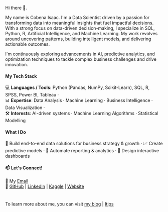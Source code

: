 Hi there 👋.

My name is Cobena Isaac. I'm a Data Scientist driven by a passion for transforming data into meaningful insights that fuel impactful decisions. With a strong focus on data-driven decision-making, I specialize in SQL, Python, R, Artificial Intelligence, and Machine Learning. My work revolves around uncovering patterns, building intelligent models, and delivering actionable outcomes.

I'm continuously exploring advancements in AI, predictive analytics, and optimization techniques to tackle complex business challenges and drive innovation.

#### My Tech Stack
💻 **Languages / Tools**: Python (Pandas, NumPy, Scikit-Learn), SQL, R, SPSS, Power BI, Tableau ·  
📊 **Expertise**: Data Analysis · Machine Learning · Business Intelligence · Data Visualization ·  
🛠 **Interests**: AI-driven systems · Machine Learning Algorithms · Statistical Modelling

#### What I Do 
🚀 Build end-to-end data solutions for business strategy & growth · 📈 Create predictive models · 🔎 Automate reporting & analytics · 🎨 Design interactive dashboards

#### 📫 Let's Connect!
📩 My [Email](https://aappiahoa@gmail.com)  
🔗 [GitHub](https://github.com/ioappiah) | [LinkedIn](https://www.linkedin.com/in/isaac-owusu-appiah/) | [Kaggle](https://www.kaggle.com/isaacappiah) | [Website](https://www.ioappiah.com)

#
To learn more about me, you can visit [my blog](https://ioappiah.com) | [Itips](https://www.desksql.com)
